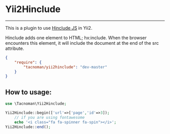 Yii2Hinclude
===========================


---------------------------
This is a plugin to use <a href="http://mnot.github.io/hinclude/" target="_blank">Hinclude JS</a> in Yii2.

Hinclude adds one element to HTML; hx:include. When the browser encounters this element, it will include the document at the end of the src attribute.

```JSON
{
    "require": {
        "tacnoman/yii2hinclude": "dev-master"
    }
}
```

How to usage:
-----------

```php
use \Tacnoman\Yii2Hinclude;

Yii2Hinclude::begin(['url'=>['page','id'=>3]);
    // if you are using fontawesome
    echo '<i class="fa fa-spinner fa-spin"></i>';
Yii2Hinclude::end();
```
